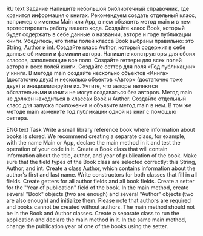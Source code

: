 RU text
Задание
Напишите небольшой библиотечный справочник, где хранится информация о книгах.
Рекомендуем создать отдельный класс, например с именем 
Main или App, в нем объявить метод main и в нем протестировать работу вашего кода.
Создайте класс Book, который будет содержать в себе данные о названии, авторе и годе публикации книги. Убедитесь, что типы полей класса Book выбраны правильно: это 
String, Author и int.
Создайте класс 
Author, который содержит в себе данные об имени и фамилии автора.
Напишите конструкторы для обоих классов, заполняющие все поля.
Создайте геттеры для всех полей автора и всех полей книги.
Создайте сеттер для поля «Год публикации» у книги.
В методе main создайте несколько объектов «Книга» (достаточно двух) и несколько объектов «Автор» (достаточно тоже двух) и инициализируйте их. Учтите, что авторы являются обязательными и книги не могут создаваться без авторов.
Метод main не должен находиться в классах Book и Author.
Создайте отдельный класс для запуска приложения и объявите метод main в нем.
В том же методе main измените год публикации одной из книг с помощью сеттера.

ENG text
Task
Write a small library reference book where information about books is stored.
We recommend creating a separate class, for example, with the name 
Main or App, declare the main method in it and test the operation of your code in it.
Create a Book class that will contain information about the title, author, and year of publication of the book. Make sure that the field types of the Book class are selected correctly: this 
String, Author, and int.
Create a class 
Author, which contains information about the author's first and last name.
Write constructors for both classes that fill in all fields.
Create getters for all author fields and all book fields.
Create a setter for the "Year of publication" field of the book.
In the main method, create several "Book" objects (two are enough) and several "Author" objects (two are also enough) and initialize them. Please note that authors are required and books cannot be created without authors.
The main method should not be in the Book and Author classes.
Create a separate class to run the application and declare the main method in it.
In the same main method, change the publication year of one of the books using the setter.
